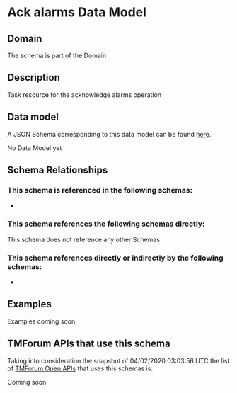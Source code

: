 # Ack alarms Data Model

## Domain

The  schema is part of the  Domain

## Description

Task resource for the acknowledge alarms operation

## Data model

A JSON Schema corresponding to this data model can be found
[here](https://github.com/tmforum-rand/schemas/blob/candidates/Resource/AckAlarms.schema.json).

No Data Model yet

## Schema Relationships

### This schema is referenced in the following schemas:

-

### This schema references the following schemas directly:

This schema does not reference any other Schemas

### This schema references directly or indirectly by the following schemas:

-



## Examples

Examples coming soon

## TMForum APIs that use this schema

Taking into consideration the snapshot of 04/02/2020 03:03:56 UTC the list of [TMForum Open APIs](https://www.tmforum.org/open-apis/) that uses this schemas is:

Coming soon